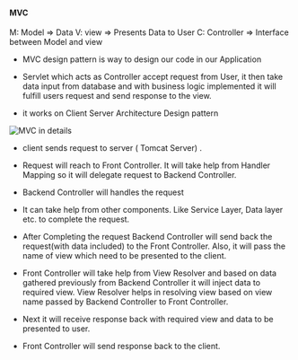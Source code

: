 
#### MVC

M: Model => Data
V: view => Presents Data to User
C: Controller =>  Interface between Model and view

- MVC design pattern is way to design our code in our Application 

- Servlet which acts as Controller accept request from User, it then take data input from database and with business logic implemented it will fulfill users request and send response to the view. 

- it works on Client Server Architecture Design pattern

![MVC in details](../images/mvc/1.0_MVC_explained.jpg)


- client sends request to server ( Tomcat Server) . 
- Request will reach to Front Controller. It will take help from Handler Mapping so it will delegate request to Backend Controller. 
- Backend Controller will handles the request 
- It can take help from other components. Like Service Layer, Data layer etc. to complete the request.
- After Completing the request Backend Controller will send back the request(with data included) to the Front Controller. Also, it will pass the name of view which need to be presented to the client.

- Front Controller will take help from View Resolver and based on data gathered previously from Backend Controller it will inject data to required view. View Resolver helps in resolving view based on view name passed by Backend Controller to Front Controller. 
  
- Next it will receive response back with required view and data to be presented to user. 

- Front Controller will send response back to the client. 










